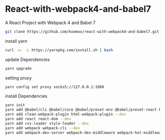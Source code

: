 # React-with-webpack4-and-babel7

A React Project with Webpack 4 and Babel 7

```sh
git clone https://github.com/koomox/react-with-webpack4-and-babel7.git
```

install yarn

```sh
curl -o- -L https://yarnpkg.com/install.sh | bash
```

update Dependencies

```sh
yarn upgrade
```
setting proxy           
```sh
yarn config set proxy socks5://127.0.0.1:1080
```

install Dependencies

```sh
yarn init
yarn add @babel/cli @babel/core @babel/preset-env @babel/preset-react babel-loader --dev
yarn add clean-webpack-plugin html-webpack-plugin --dev
yarn add react react-dom --dev
yarn add css-loader style-loader --dev
yarn add webpack webpack-cli --dev
yarn add webpack-dev-server webpack-dev-middleware webpack-hot-middleware --dev
```
